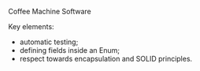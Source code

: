 Coffee Machine Software

Key elements:
- automatic testing;
- defining fields inside an Enum;
- respect towards encapsulation and SOLID principles.
